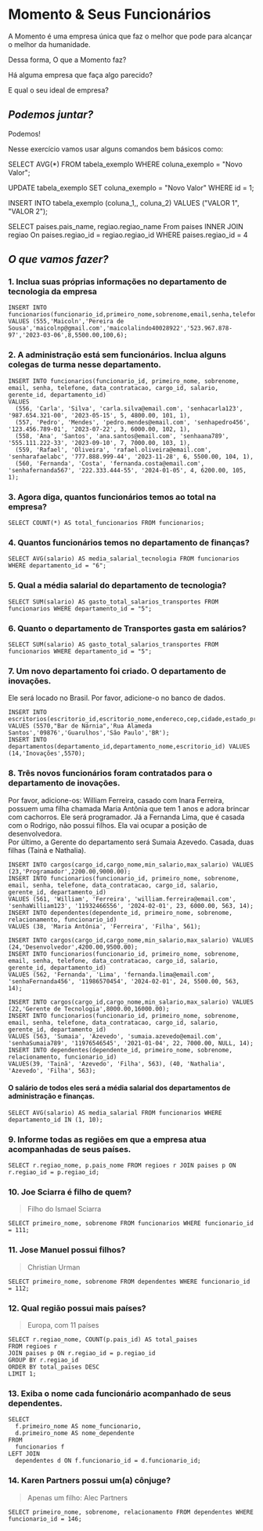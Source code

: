 # Momento & Seus Funcionários

A Momento é uma empresa única que faz o melhor que pode para alcançar o melhor da humanidade. 

Dessa forma, O que a Momento faz? 

Há alguma empresa que faça algo parecido? 

E qual o seu ideal de empresa? 

## ***Podemos juntar?***
Podemos!

Nesse exercício vamos usar alguns comandos bem básicos como:

SELECT AVG(*) FROM tabela_exemplo WHERE coluna_exemplo = "Novo Valor";

UPDATE tabela_exemplo SET coluna_exemplo = "Novo Valor" WHERE id = 1;

INSERT INTO tabela_exemplo (coluna_1,, coluna_2) VALUES ("VALOR 1", "VALOR 2");

SELECT paises.pais_name, regiao.regiao_name From paises INNER JOIN regiao On paises.regiao_id = regiao.regiao_id WHERE paises.regiao_id = 4

## ***O que vamos fazer?***

### 1. Inclua suas próprias informações no departamento de tecnologia da empresa
```
INSERT INTO funcionarios(funcionario_id,primeiro_nome,sobrenome,email,senha,telefone,data_contratacao,cargo_id,salario,gerente_id,departamento_id) VALUES (555,'Maicoln','Pereira de Sousa','maicolnp@gmail.com','maicolalindo40028922','523.967.878-97','2023-03-06',8,5500.00,100,6);
```

### 2. A administração está sem funcionários. Inclua alguns colegas de turma nesse departamento. 
```
INSERT INTO funcionarios(funcionario_id, primeiro_nome, sobrenome, email, senha, telefone, data_contratacao, cargo_id, salario, gerente_id, departamento_id)
VALUES 
  (556, 'Carla', 'Silva', 'carla.silva@email.com', 'senhacarla123', '987.654.321-00', '2023-05-15', 5, 4800.00, 101, 1),
  (557, 'Pedro', 'Mendes', 'pedro.mendes@email.com', 'senhapedro456', '123.456.789-01', '2023-07-22', 3, 6000.00, 102, 1),
  (558, 'Ana', 'Santos', 'ana.santos@email.com', 'senhaana789', '555.111.222-33', '2023-09-10', 7, 7000.00, 103, 1),
  (559, 'Rafael', 'Oliveira', 'rafael.oliveira@email.com', 'senharafaelabc', '777.888.999-44', '2023-11-28', 6, 5500.00, 104, 1),
  (560, 'Fernanda', 'Costa', 'fernanda.costa@email.com', 'senhafernanda567', '222.333.444-55', '2024-01-05', 4, 6200.00, 105, 1);
```
### 3. Agora diga, quantos funcionários temos ao total na empresa?
```
SELECT COUNT(*) AS total_funcionarios FROM funcionarios;
```
### 4. Quantos funcionários temos no departamento de finanças?
```
SELECT AVG(salario) AS media_salarial_tecnologia FROM funcionarios WHERE departamento_id = "6";
```
### 5. Qual a média salarial do departamento de tecnologia?
```
SELECT SUM(salario) AS gasto_total_salarios_transportes FROM funcionarios WHERE departamento_id = "5";
```
### 6. Quanto o departamento de Transportes gasta em salários?
```
SELECT SUM(salario) AS gasto_total_salarios_transportes FROM funcionarios WHERE departamento_id = "5";
```
### 7. Um novo departamento foi criado. O departamento de inovações. 
Ele será locado no Brasil. Por favor, adicione-o no banco de dados.
```
INSERT INTO escritorios(escritorio_id,escritorio_nome,endereco,cep,cidade,estado_provincia,pais_id) VALUES (5570,"Bar de Nárnia",'Rua Alameda Santos','09876','Guarulhos','São Paulo','BR');
INSERT INTO departamentos(departamento_id,departamento_nome,escritorio_id) VALUES (14,'Inovações',5570);
```
### 8. Três novos funcionários foram contratados para o departamento de inovações. 
Por favor, adicione-os: William Ferreira, casado com Inara Ferreira, 
possuem uma filha chamada Maria Antônia que tem 1 anos e adora brincar com cachorros. 
Ele será programador.
Já a Fernanda Lima, que é casada com o Rodrigo, não possui filhos. 
Ela vai ocupar a posição de desenvolvedora.  
Por último, a Gerente do departamento será Sumaia Azevedo. 
Casada, duas filhas (Tainã e Nathalia).
```
INSERT INTO cargos(cargo_id,cargo_nome,min_salario,max_salario) VALUES (23,'Programador',2200.00,9000.00);
INSERT INTO funcionarios(funcionario_id, primeiro_nome, sobrenome, email, senha, telefone, data_contratacao, cargo_id, salario, gerente_id, departamento_id)
VALUES (561, 'William', 'Ferreira', 'william.ferreira@email.com', 'senhaWilliam123', '11932466556', '2024-02-01', 23, 6000.00, 563, 14);
INSERT INTO dependentes(dependente_id, primeiro_nome, sobrenome, relacionamento, funcionario_id)
VALUES (38, 'Maria Antônia', 'Ferreira', 'Filha', 561);
```
```
INSERT INTO cargos(cargo_id,cargo_nome,min_salario,max_salario) VALUES (24,'Desenvolvedor',4200.00,9500.00);
INSERT INTO funcionarios(funcionario_id, primeiro_nome, sobrenome, email, senha, telefone, data_contratacao, cargo_id, salario, gerente_id, departamento_id)
VALUES (562, 'Fernanda', 'Lima', 'fernanda.lima@email.com', 'senhaFernanda456', '11986570454', '2024-02-01', 24, 5500.00, 563, 14);
```
```
INSERT INTO cargos(cargo_id,cargo_nome,min_salario,max_salario) VALUES (22,'Gerente de Tecnologia',8000.00,16000.00);
INSERT INTO funcionarios(funcionario_id, primeiro_nome, sobrenome, email, senha, telefone, data_contratacao, cargo_id, salario, gerente_id, departamento_id)
VALUES (563, 'Sumaia', 'Azevedo', 'sumaia.azevedo@email.com', 'senhaSumaia789', '11976546545', '2021-01-04', 22, 7000.00, NULL, 14);
INSERT INTO dependentes(dependente_id, primeiro_nome, sobrenome, relacionamento, funcionario_id)
VALUES(39, 'Tainã', 'Azevedo', 'Filha', 563), (40, 'Nathalia', 'Azevedo', 'Filha', 563);
```
#### O salário de todos eles será a média salarial dos departamentos de administração e finanças.
```
SELECT AVG(salario) AS media_salarial FROM funcionarios WHERE departamento_id IN (1, 10);
```
### 9. Informe todas as regiões em que a empresa atua acompanhadas de seus países.
```
SELECT r.regiao_nome, p.pais_nome FROM regioes r JOIN paises p ON r.regiao_id = p.regiao_id;
```
### 10. Joe Sciarra é filho de quem?
> Filho do Ismael Sciarra
```
SELECT primeiro_nome, sobrenome FROM funcionarios WHERE funcionario_id = 111; 
```
### 11. Jose Manuel possui filhos?
> Christian Urman
```
SELECT primeiro_nome, sobrenome FROM dependentes WHERE funcionario_id = 112;
```
### 12. Qual região possui mais países?
> Europa, com 11 países
```
SELECT r.regiao_nome, COUNT(p.pais_id) AS total_paises
FROM regioes r
JOIN paises p ON r.regiao_id = p.regiao_id
GROUP BY r.regiao_id
ORDER BY total_paises DESC
LIMIT 1;
```
### 13. Exiba o nome cada funcionário acompanhado de seus dependentes.
```
SELECT
  f.primeiro_nome AS nome_funcionario,
  d.primeiro_nome AS nome_dependente
FROM
  funcionarios f
LEFT JOIN
  dependentes d ON f.funcionario_id = d.funcionario_id;
```
### 14. Karen Partners possui um(a) cônjuge?
> Apenas um filho: Alec Partners
```
SELECT primeiro_nome, sobrenome, relacionamento FROM dependentes WHERE funcionario_id = 146;
```
